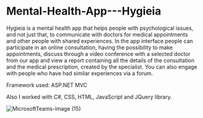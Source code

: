# Mental-Health-App---Hygieia
Hygieia is a mental health app that helps people with psychological issues, and not just that, to communicate with doctors for medical appointments and other people with shared experiences.
In the app interface people can participate in an online consultation, having the possibility to make appointments, discuss through a video conference with a selected doctor from our app and view a report containing all the details of the consultation and the medical prescription, created by the specialist. You can also engage with people who have had similar experiences via a forum. 

Framework used: ASP.NET MVC

Also I worked with C#, CSS, HTML, JavaScript and JQuery library.

![MicrosoftTeams-image (15)](https://user-images.githubusercontent.com/108531743/193558577-92f25991-0a42-452c-a89f-0a6968fc094c.png)
